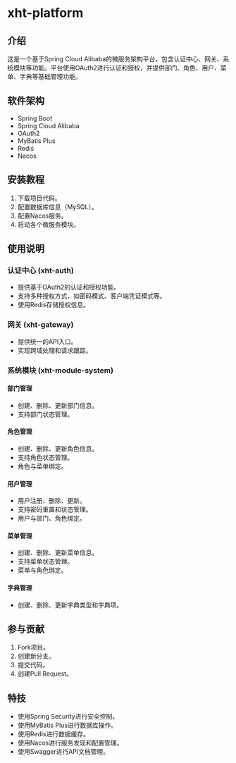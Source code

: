 # xht-platform

## 介绍
这是一个基于Spring Cloud Alibaba的微服务架构平台，包含认证中心、网关、系统模块等功能。平台使用OAuth2进行认证和授权，并提供部门、角色、用户、菜单、字典等基础管理功能。

## 软件架构
- Spring Boot
- Spring Cloud Alibaba
- OAuth2
- MyBatis Plus
- Redis
- Nacos

## 安装教程
1. 下载项目代码。
2. 配置数据库信息（MySQL）。
3. 配置Nacos服务。
4. 启动各个微服务模块。

## 使用说明
### 认证中心 (xht-auth)
- 提供基于OAuth2的认证和授权功能。
- 支持多种授权方式，如密码模式、客户端凭证模式等。
- 使用Redis存储授权信息。

### 网关 (xht-gateway)
- 提供统一的API入口。
- 实现跨域处理和请求跟踪。

### 系统模块 (xht-module-system)
#### 部门管理
- 创建、删除、更新部门信息。
- 支持部门状态管理。

#### 角色管理
- 创建、删除、更新角色信息。
- 支持角色状态管理。
- 角色与菜单绑定。

#### 用户管理
- 用户注册、删除、更新。
- 支持密码重置和状态管理。
- 用户与部门、角色绑定。

#### 菜单管理
- 创建、删除、更新菜单信息。
- 支持菜单状态管理。
- 菜单与角色绑定。

#### 字典管理
- 创建、删除、更新字典类型和字典项。

## 参与贡献
1. Fork项目。
2. 创建新分支。
3. 提交代码。
4. 创建Pull Request。

## 特技
- 使用Spring Security进行安全控制。
- 使用MyBatis Plus进行数据库操作。
- 使用Redis进行数据缓存。
- 使用Nacos进行服务发现和配置管理。
- 使用Swagger进行API文档管理。
